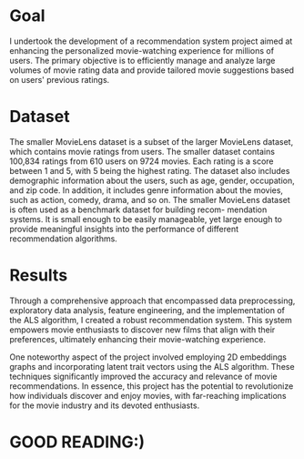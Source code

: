 # Goal
 I undertook the development of a recommendation system project aimed at enhancing the personalized movie-watching experience for millions of users. The primary objective is to efficiently manage and analyze large volumes of movie rating data and provide tailored movie suggestions based on users' previous ratings.

# Dataset
The smaller MovieLens dataset is a subset of the larger MovieLens dataset, which contains movie ratings from users. The smaller dataset contains 100,834 ratings from 610 users 
on 9724 movies. Each rating is a score between 1 and 5, with 5 being the highest rating.
The dataset also includes demographic information about the users, such as age, gender, occupation, and zip code. In addition, it includes genre information about the movies, 
such as action, comedy, drama, and so on. The smaller MovieLens dataset is often used as a benchmark dataset for building recom- mendation systems. It is small enough to 
be easily manageable, yet large enough to provide meaningful insights into the performance of different recommendation algorithms.

# Results
Through a comprehensive approach that encompassed data preprocessing, exploratory data analysis, feature engineering, and the implementation of the ALS algorithm, I created a robust recommendation system. This system empowers movie enthusiasts to discover new films that align with their preferences, ultimately enhancing their movie-watching experience.

One noteworthy aspect of the project involved employing 2D embeddings graphs and incorporating latent trait vectors using the ALS algorithm. These techniques significantly improved the accuracy and relevance of movie recommendations. In essence, this project has the potential to revolutionize how individuals discover and enjoy movies, with far-reaching implications for the movie industry and its devoted enthusiasts.

# GOOD READING:)
